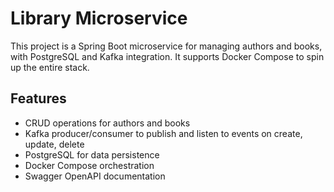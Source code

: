 # Library Microservice
This project is a Spring Boot microservice for managing authors and books, with PostgreSQL and Kafka integration. It supports Docker Compose to spin up the entire stack.

## Features
- CRUD operations for authors and books
- Kafka producer/consumer to publish and listen to events on create, update, delete
- PostgreSQL for data persistence
- Docker Compose orchestration
- Swagger OpenAPI documentation